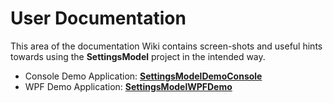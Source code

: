 # User Documentation

This area of the documentation Wiki contains screen-shots and useful hints towards using the **SettingsModel** project in the intended way.

* Console Demo Application: **[SettingsModelDemoConsole](SettingsModelDemoConsole.md)**
* WPF Demo Application: **[SettingsModelWPFDemo](SettingsModelWPFDemo.md)**

